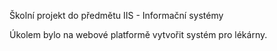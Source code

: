 Školní projekt do předmětu IIS - Informační systémy

Úkolem bylo na webové platformě vytvořit systém pro lékárny.
